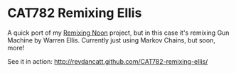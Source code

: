 CAT782 Remixing Ellis
=====================

A quick port of my [Remixing Noon](https://github.com/revdancatt/CAT780-remixing-noon) project, but in this case
it's remixing Gun Machine by Warren Ellis. Currently just using Markov Chains, but soon, more!

See it in action: http://revdancatt.github.com/CAT782-remixing-ellis/
